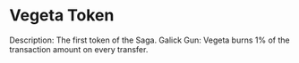 # Vegeta Token

Description: The first token of the Saga. Galick Gun: Vegeta burns 1% of the transaction amount on every transfer. 
